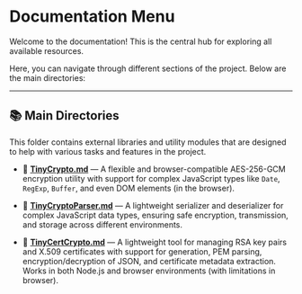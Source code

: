 # Documentation Menu

Welcome to the documentation! This is the central hub for exploring all available resources.

Here, you can navigate through different sections of the project. Below are the main directories:

---

## 📚 Main Directories

This folder contains external libraries and utility modules that are designed to help with various tasks and features in the project.

- 🔐 **[TinyCrypto.md](./TinyCrypto.md)** — A flexible and browser-compatible AES-256-GCM encryption utility with support for complex JavaScript types like `Date`, `RegExp`, `Buffer`, and even DOM elements (in the browser).

- 📜 **[TinyCryptoParser.md](./TinyCryptoParser.md)** — A lightweight serializer and deserializer for complex JavaScript data types, ensuring safe encryption, transmission, and storage across different environments.

- 📄 **[TinyCertCrypto.md](./TinyCertCrypto.md)** — A lightweight tool for managing RSA key pairs and X.509 certificates with support for generation, PEM parsing, encryption/decryption of JSON, and certificate metadata extraction. Works in both Node.js and browser environments (with limitations in browser).
